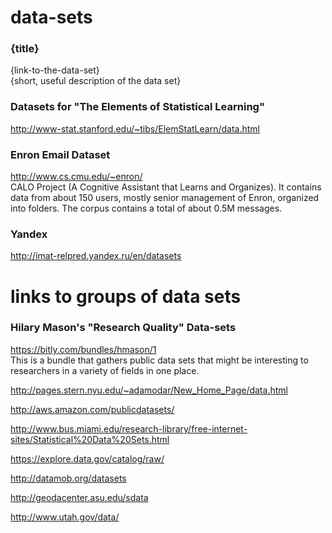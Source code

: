 data-sets
=========

### {title}  
{link-to-the-data-set}  
{short, useful description of the data set}  

### Datasets for "The Elements of Statistical Learning"  
http://www-stat.stanford.edu/~tibs/ElemStatLearn/data.html

### Enron Email Dataset  
http://www.cs.cmu.edu/~enron/  
CALO Project (A Cognitive Assistant that Learns and Organizes). It contains data from about 150 users, mostly senior management of Enron, organized into folders. The corpus contains a total of about 0.5M messages.  

### Yandex
http://imat-relpred.yandex.ru/en/datasets


links to groups of data sets
============================

### Hilary Mason's "Research Quality" Data-sets  
https://bitly.com/bundles/hmason/1  
This is a bundle that gathers public data sets that might be interesting to researchers in a variety of fields in one place.  

http://pages.stern.nyu.edu/~adamodar/New_Home_Page/data.html

http://aws.amazon.com/publicdatasets/

http://www.bus.miami.edu/research-library/free-internet-sites/Statistical%20Data%20Sets.html

https://explore.data.gov/catalog/raw/

http://datamob.org/datasets

http://geodacenter.asu.edu/sdata

http://www.utah.gov/data/